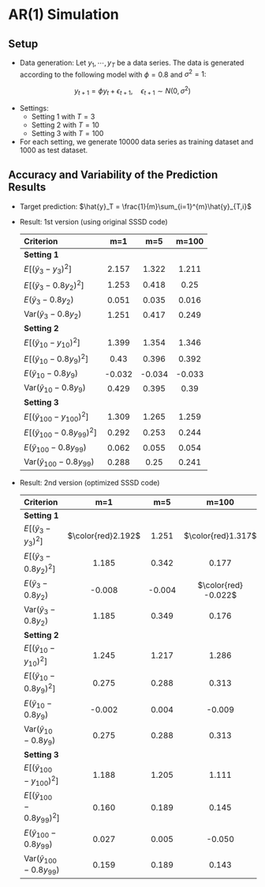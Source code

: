 # AR(1) Simulation
## Setup

- Data generation: Let ${y_1,\cdots,y_T}$ be a data series. The data is generated according to the following model with $\phi = 0.8$ and $\sigma^2 = 1$:

$$ y_{t+1} = \phi y_t + \epsilon_{t+1}, \quad \epsilon_{t+1} \sim N(0, \sigma^2)$$

- Settings:
  - Setting 1 with $T=3$
  - Setting 2 with $T=10$
  - Setting 3 with $T=100$
- For each setting, we generate $10000$ data series as training dataset and $1000$ as test dataset.


## Accuracy and Variability of the Prediction Results
- Target prediction: $\hat{y}_T = \frac{1}{m}\sum_{i=1}^{m}\hat{y}_{T,i}$
- Result: 1st version (using original SSSD code)

    | Criterion                                        |  m=1   |  m=5   | m=100  |
    |:-------------------------------------------------| :----: | :----: | :----: |
    | **Setting 1**                                    |        |        |        |
    | $E[(\hat{y}_3 - y_3)^2]$                         | 2.157  | 1.322  | 1.211  |
    | $E[(\hat{y}_3 - 0.8y_2)^2]$                      | 1.253  | 0.418  |  0.25  |
    | $E(\hat{y}_3 - 0.8y_2)$                          | 0.051  | 0.035  | 0.016  |
    | $\text{Var}(\hat{y}_3 - 0.8y_2)$                           | 1.251  | 0.417  | 0.249  |
    | **Setting 2**                                    |        |        |        |
    | $E[(\hat{y}_{10} - y_{10})^2]$                   | 1.399  | 1.354  | 1.346  |
    | $E[(\hat{y}_{10} - 0.8y_9)^2]$                   |  0.43  | 0.396  | 0.392  |
    | $E(\hat{y}_{10} - 0.8y_9)$                       | -0.032 | -0.034 | -0.033 |
    | $\text{Var}(\hat{y}_{10} - 0.8y_9)$              | 0.429  | 0.395  |  0.39  |
    | **Setting 3**                                    |        |        |        |
    | $E[(\hat{y}_{100} - y_{100})^2]$                 | 1.309  | 1.265  | 1.259  |
    | $E[(\hat{y}_{100} - 0.8y_{99})^2]$               | 0.292  | 0.253  | 0.244  |
    | $E(\hat{y}_{100} - 0.8y_{99})$                   | 0.062  | 0.055  | 0.054  |
    | $\text{Var}(\hat{y}_{100} - 0.8y_{99})$          | 0.288  |  0.25  | 0.241  |

- Result: 2nd version (optimized SSSD code)

    | Criterion                                 |        m=1       |  m=5   |        m=100         |
    |:------------------------------------------|:----------------:|:------:|:--------------------:|
    | **Setting 1**                             |                  |        |                      |
    | $E[(\hat{y}_3 - y_3)^2]$                  | $\color{red}2.192$ | 1.251  |  $\color{red}1.317$  |
    | $E[(\hat{y}_3 - 0.8y_2)^2]$               |       1.185      | 0.342  |        0.177         |
    | $E(\hat{y}_3 - 0.8y_2)$                   |       -0.008     | -0.004 | $\color{red} -0.022$ |
    | $\text{Var}(\hat{y}_3 - 0.8y_2)$          |       1.185      | 0.349  |        0.176         |
    | **Setting 2**                             |                  |        |                      |
    | $E[(\hat{y}_{10} - y_{10})^2]$            |       1.245      | 1.217  |        1.286         |
    | $E[(\hat{y}_{10} - 0.8y_9)^2]$            |       0.275      | 0.288  |        0.313         |
    | $E(\hat{y}_{10} - 0.8y_9)$                |       -0.002     | 0.004  |        -0.009        |
    | $\text{Var}(\hat{y}_{10} - 0.8y_9)$       |       0.275      | 0.288  |        0.313         |
    | **Setting 3**                             |                  |        |                      |
    | $E[(\hat{y}_{100} - y_{100})^2]$          |       1.188      | 1.205  |        1.111         |
    | $E[(\hat{y}_{100} - 0.8y_{99})^2]$        |       0.160      | 0.189  |        0.145         |
    | $E(\hat{y}_{100} - 0.8y_{99})$            |       0.027      | 0.005  |        -0.050        |
    | $\text{Var}(\hat{y}_{100} - 0.8y_{99})$             |       0.159      | 0.189  |        0.143         |
